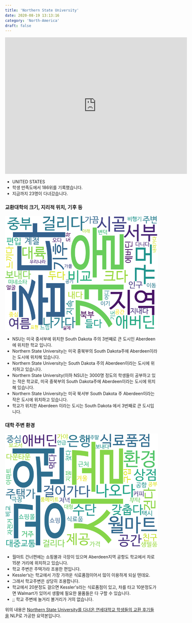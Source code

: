 ```yaml
---
title: 'Northern State University'
date: 2020-08-19 13:13:16
category: 'North-America'
draft: false
---
```


<iframe
width="600"
height="450"
frameborder="0" style="border:0"
src="https://www.google.com/maps/embed/v1/place?key=AIzaSyC9e1AME-pVmWC4hBpFdu5S4dKzyepa3HQ&q=Northern+State+University&center=45.4510995,-98.4844923&zoom=14" allowfullscreen>
</iframe>


* UNITED STATES
* 학생 만족도에서 186위를 기록했습니다.
* 지금까지 23명이 다녀갔습니다. 

### 교환대학의 크기, 지리적 위치, 기후 등

![gen_info-WordCloud](../univ_wordclouds_okt/gen_info/US000131_gen_info_okt.png)

* NSU는 미국 중서부에 위치한 South Dakota 주의 3번째로 큰 도시인 Aberdeen에 위치한 학교 입니다.
* Northern State University는 미국 중북부의 South Dakota주에 Aberdeen이라는 도시에 위치해 있습니다.
* Northern State University는 South Dakota 주의 Aberdeen이라는 도시에 위치하고 있습니다.
* Northern State University(이하 NSU)는 3000명 정도의 학생들이 공부하고 있는 작은 학교로, 미국 중북부의 South Dakota주에 Aberdeen이라는 도시에 위치해 있습니다.
* Northern State University는 미국 북서부 South Dakota 주 Aberdeen이라는 작은 도시에 위치하고 있습니다.
* 학교가 위치한 Aberdeen 이라는 도시는 South Dakota 에서 3번째로 큰 도시입니다.


### 대학 주변 환경

![env_info-WordCloud](../univ_wordclouds_okt/env_info/US000131_env_info_okt.png)

* 월마트 건너편에는 쇼핑몰과 극장이 있으며 Aberdeen지역 공항도 학교에서 차로15분 거리에 위치하고 있습니다.
* 학교 주변은 주택가라 조용한 편입니다.
* Kessler’s는 학교에서 가장 가까운 식료품점이어서 많이 이용하게 되실 텐데요.
* 그래서 학교주변은 상당히 조용합니다.
* 학교에서 20분정도 걸으면 Kessler's라는 식료품점이 있고, 차를 타고 10분정도가면 Walmart가 있어서 생활에 필요한 물품들은 다 구할 수 있습니다.
* ;; 학교 주변에 놀거리 볼거리가 거의 없습니다.


위의 내용은 [Northern State University를 다녀온 연세대학교 학생들의 교환 후기들을](http://oia.yonsei.ac.kr/partner/expReport.asp?ucode=US000131&bgbn=A) NLP로 가공한 요약본입니다. 
